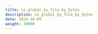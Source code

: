 ```yaml
---
title: io_global_by_file_by_bytes
description: io_global_by_file_by_bytes
date: 2024-10-09
weight: 20000
---
```

<style>
th, td {
  border: 1px solid rgb(190, 190, 190);
}
</style>
